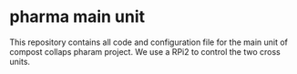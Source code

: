 # pharma main unit

This repository contains all code and configuration file for the main unit of compost collaps pharam project.
We use a RPi2 to control the two cross units.

